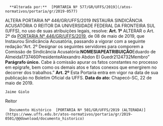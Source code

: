       **Alterada por:**  [PORTARIA Nº 577/GR/UFFS/2019](/atos-normativos/portaria/gr/2019-0577) 

   ALTERA PORTARIA Nº 446/GR/UFFS/2019 INSTAURA SINDICÂNCIA ACUSATÓRIA O REITOR DA UNIVERSIDADE FEDERAL DA FRONTEIRA SUL (UFFS), no uso de suas atribuições legais, resolve: **Art. 1º**  ALTERAR o Art. 2º da [PORTARIA Nº 446/GR/UFFS/2019](https://www.uffs.edu.br/atos-normativos/portaria/gr/2019-0446), de 08 de maio de 2019, que Instaurou Sindicância Acusatória, passando a vigorar com a seguinte redação:“Art. 2º Designar os seguintes servidores para comporem a Comissão de Sindicância Acusatória:**NOME****SIAPE****ATRIBUIÇÃO**Eduardo de Almeida1737460PresidenteAlexandro Abdon El Guedr2124732Membro” **Parágrafo único.**  Cabe à comissão apurar os fatos constantes no processo em epígrafe, bem como os demais atos e fatos conexos que emergirem no decorrer dos trabalhos.” **Art. 2º**  Esta Portaria entra em vigor na data de sua publicação no Boletim Oficial da UFFS.    **Data do ato:** Chapecó-SC, 22 de maio de 2019.   
 

    Jaime Giolo   
 Reitor 

      Documento Histórico  [PORTARIA Nº 501/GR/UFFS/2019 (ALTERADA)](https://www.uffs.edu.br/atos-normativos/portaria/gr/2019-0501/@@download/documento_historico)     
      